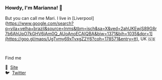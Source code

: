 ### Howdy, I'm Marianna! 👋

But you can call me Mari. I live in [Liverpool](https://www.google.com/search?q=vila+velha+brazil&source=lnms&tbm=isch&sa=X&ved=2ahUKEwjS89G8r7b6AhUpO7kGHV6iAm0Q_AUoAnoECAIQBA&biw=1371&bih=1035&dpr=1](https://goo.gl/maps/UgTvmy69xTvxgZ2Y6?coh=178571&entry=tt), UK 🇬🇧

&nbsp;

Find me 

🚀 &nbsp;[Site](https://agyrafa.com)<br />
🐦 &nbsp;[Twitter](https://twitter.com/agyrafa)<br />
